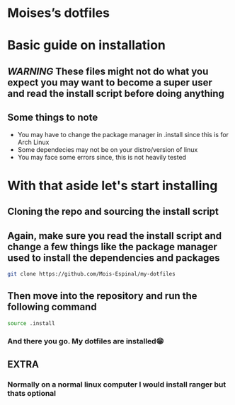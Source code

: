 # Moises’s dotfiles

# Basic guide on installation
## ***WARNING*** **These files might not do what you expect you may want to become a super user and read the install script before doing anything**
## Some things to note
- You may have to change the package manager in .install since this is for Arch Linux
- Some dependecies may not be on your distro/version of linux 
- You may face some errors since, this is not heavily tested

# With that aside let's start installing
## Cloning the repo and sourcing the install script
## Again, make sure you read the install script and change a few things like the package manager used to install the dependencies and packages
```bash
git clone https://github.com/Mois-Espinal/my-dotfiles
```
## Then move into the repository and run the following command
```bash
source .install
```
### And there you go. My dotfiles are installed😁
## **EXTRA**

### Normally on a normal linux computer I would install ranger but thats optional
